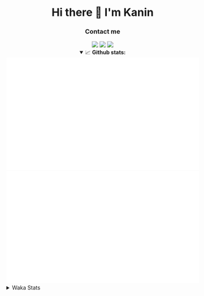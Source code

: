 <div align="center">
 <h1>Hi there 👋 I'm Kanin</h1>
 <h3>Contact me</h3>
 <a href="mailto:im@kanin.dev"><img src="https://img.shields.io/badge/gmail-%23D14836.svg?&style=for-the-badge&logo=gmail&logoColor=white"/></a>
 <a href="https://twitter.com/KaninDev"><img src="https://img.shields.io/badge/twitter-%231DA1F2.svg?&style=for-the-badge&logo=twitter&logoColor=white"/></a>
 <a href="https://www.linkedin.com/in/KaninDev"><img src="https://img.shields.io/badge/linkedin-%230077B5.svg?&style=for-the-badge&logo=linkedin&logoColor=white"/></a>
<details open>
  <summary>📈 <b>Github stats:</b></summary>
  <img src="https://github.com/Kanin/Kanin/blob/master/scripts/GitHubStats/generated/overview.svg"/>
  <img src="https://github.com/Kanin/Kanin/blob/master/scripts/GitHubStats/generated/languages.svg"/>
</details>
</div>

<details>
 <summary>Waka Stats</summary>

<!--START_SECTION:waka-->
![Code Time](http://img.shields.io/badge/Code%20Time-1%2C886%20hrs%201%20min-blue)

![Profile Views](http://img.shields.io/badge/Profile%20Views-0-blue)

![Lines of code](https://img.shields.io/badge/From%20Hello%20World%20I%27ve%20Written-21%20Thousand%20lines%20of%20code-blue)

**🐱 My GitHub Data** 

> 🏆 255 Contributions in the Year 2022
 > 
> 📦 89.5 kB Used in GitHub's Storage 
 > 
> 🚫 Not Opted to Hire
 > 
> 📜 17 Public Repositories 
 > 
> 🔑 8 Private Repositories  
 > 
**I'm a Night 🦉** 

```text
🌞 Morning    78 commits     ████░░░░░░░░░░░░░░░░░░░░░   16.74% 
🌆 Daytime    108 commits    █████░░░░░░░░░░░░░░░░░░░░   23.18% 
🌃 Evening    162 commits    ████████░░░░░░░░░░░░░░░░░   34.76% 
🌙 Night      118 commits    ██████░░░░░░░░░░░░░░░░░░░   25.32%

```
📅 **I'm Most Productive on Thursday** 

```text
Monday       56 commits     ███░░░░░░░░░░░░░░░░░░░░░░   12.02% 
Tuesday      51 commits     ██░░░░░░░░░░░░░░░░░░░░░░░   10.94% 
Wednesday    79 commits     ████░░░░░░░░░░░░░░░░░░░░░   16.95% 
Thursday     83 commits     ████░░░░░░░░░░░░░░░░░░░░░   17.81% 
Friday       57 commits     ███░░░░░░░░░░░░░░░░░░░░░░   12.23% 
Saturday     77 commits     ████░░░░░░░░░░░░░░░░░░░░░   16.52% 
Sunday       63 commits     ███░░░░░░░░░░░░░░░░░░░░░░   13.52%

```


📊 **This Week I Spent My Time On** 

```text
⌚︎ Time Zone: America/New_York

💬 Programming Languages: 
No Activity Tracked This Week

🔥 Editors: 
No Activity Tracked This Week

🐱‍💻 Projects: 
No Activity Tracked This Week

💻 Operating System: 
No Activity Tracked This Week

```

**I Mostly Code in Python** 

```text
Python                   23 repos            ███████████████████░░░░░░   76.67% 
JavaScript               3 repos             ██░░░░░░░░░░░░░░░░░░░░░░░   10.0% 
Java                     2 repos             █░░░░░░░░░░░░░░░░░░░░░░░░   6.67% 
Kotlin                   1 repo              ░░░░░░░░░░░░░░░░░░░░░░░░░   3.33% 
HTML                     1 repo              ░░░░░░░░░░░░░░░░░░░░░░░░░   3.33%

```


**Timeline**

![Chart not found](https://raw.githubusercontent.com/Kanin/Kanin/master/charts/bar_graph.png) 


 Last Updated on 02/07/2022 10:08:06 UTC
<!--END_SECTION:waka-->
</details>
